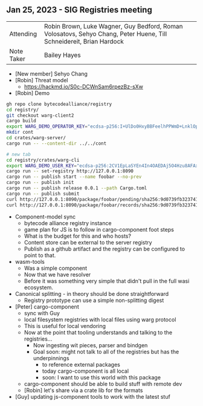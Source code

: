 ## Jan 25, 2023 - SIG Registries meeting

|          |      | 
| -------- | -------- |
| Attending  | Robin Brown, Luke Wagner, Guy Bedford, Roman Volosatovs, Sehyo Chang, Peter Huene, Till Schneidereit, Brian Hardock
| Note Taker | Bailey Hayes

* [New member] Sehyo Chang
* [Robin] Threat model
    * https://hackmd.io/S0c-DCWnSam6rpezBz-sXw
* [Robin] Demo

```bash
gh repo clone bytecodealliance/registry
cd registry/
git checkout warg-client2
cargo build
export WARG_DEMO_OPERATOR_KEY="ecdsa-p256:I+UlDo0HxyBBFeelhPPWmD+LnklOpqZDkrFP5VduASk="
mkdir cont
cd crates/warg-server/
cargo run -- --content-dir ../../cont

# new tab
cd registry/crates/warg-cli
export WARG_DEMO_USER_KEY="ecdsa-p256:2CV1EpLaSYEn4In4OAEDAj5O4Hzu8AFAxgHXuG310Ew="
cargo run -- set-registry http://127.0.0.1:8090
cargo run -- publish start --name foobar --no-prev
cargo run -- publish init
cargo run -- publish release 0.0.1 --path Cargo.toml
cargo run -- publish submit
curl http://127.0.0.1:8090/package/foobar/pending/sha256:9d0739fb3237415254465a7837af3f74de3dff798a6dbe4128b2fd616122b7f1
curl http://127.0.0.1:8090/package/foobar/records/sha256:9d0739fb3237415254465a7837af3f74de3dff798a6dbe4128b2fd616122b7f1
```
* Component-model sync
    * bytecode alliance registry instance
    * game plan for JS is to follow in cargo-component foot steps
    * What is the budget for this and who hosts?
    * Content store can be external to the server registry
    * Publish as a github artifact and the registry can be configured to point to that.
* wasm-tools
    * Was a simple component
    * Now that we have resolver
    * Before it was something very simple that didn't pull in the full wasi ecosystem.
* Canonical splitting - in theory should be done straightforward
    * Registry prototype can use a simple non-splitting digest
* [Peter] cargo-component
    * sync with Guy
    * local filesystem registries with local files using warg protocol
    * This is useful for local vendoring
    * Now at the point that tooling understands and talking to the registries...
        * Now ingesting wit pieces, parser and bindgen
        * Goal soon: might not talk to all of the registries but has the underpinnings
            * to reference external packages
            * today cargo-component is all local
            * soon: I want to use this world with this package
    * cargo-component should be able to build stuff with remote dev
    * [Robin] let's share via a crate lib for the formats
* [Guy] updating js-component tools to work with the latest stuf
